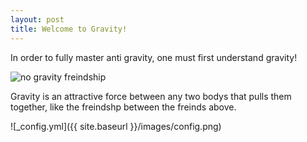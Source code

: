 ```yaml
---
layout: post
title: Welcome to Gravity!
---
```


In order to fully master anti gravity, one must first understand gravity!

![no gravity freindship](https://encrypted-tbn0.gstatic.com/images?q=tbn:ANd9GcSRSm8HDBaLgBsjZHEy_VgEvndAa-EqgtqsrBoLgUBfvBCT0N9lww)

Gravity is an attractive force between any two bodys that pulls them together, like the freindshp between the freinds above.

![_config.yml]({{ site.baseurl }}/images/config.png)

